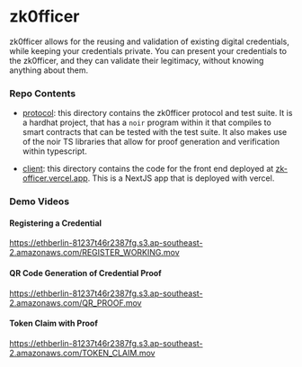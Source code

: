 # zk0fficer

zk0fficer allows for the reusing and validation of existing digital
credentials, while keeping your credentials private. You can present your
credentials to the zk0fficer, and they can validate their legitimacy,
without knowing anything about them.

### Repo Contents

- [protocol](./protocol): this directory contains the zk0fficer protocol and test suite. It is a hardhat project, that has a `noir` program within it that compiles to smart contracts that can be tested with the test suite. It also makes use of the noir TS libraries that allow for proof generation and verification within typescript.

- [client](./client/): this directory contains the code for the front end deployed at [zk-officer.vercel.app](https://zk-officer.vercel.app). This is a NextJS app that is deployed with vercel.

### Demo Videos

#### Registering a Credential

https://ethberlin-81237t46r2387fg.s3.ap-southeast-2.amazonaws.com/REGISTER_WORKING.mov

#### QR Code Generation of Credential Proof

https://ethberlin-81237t46r2387fg.s3.ap-southeast-2.amazonaws.com/QR_PROOF.mov

#### Token Claim with Proof

https://ethberlin-81237t46r2387fg.s3.ap-southeast-2.amazonaws.com/TOKEN_CLAIM.mov
